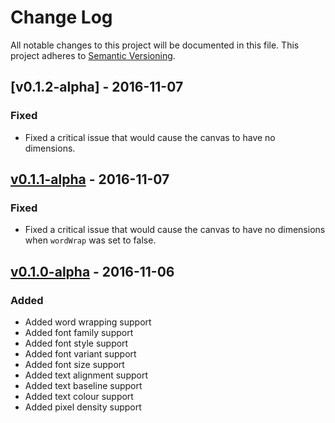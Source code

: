 # Change Log
All notable changes to this project will be documented in this file.
This project adheres to [Semantic Versioning](http://semver.org/).


## [v0.1.2-alpha] - 2016-11-07

### Fixed

- Fixed a critical issue that would cause the canvas to have no dimensions.


## [v0.1.1-alpha] - 2016-11-07

### Fixed

- Fixed a critical issue that would cause the canvas to have no dimensions when `wordWrap` was set to false.


## [v0.1.0-alpha] - 2016-11-06

### Added

- Added word wrapping support
- Added font family support
- Added font style support
- Added font variant support
- Added font size support
- Added text alignment support
- Added text baseline support
- Added text colour support
- Added pixel density support


[Latest]: https://github.com/MrSlide/TextCanvas/tree/master
[Unreleased]: https://github.com/MrSlide/TextCanvas/tree/develop
[v0.1.1-alpha]: https://github.com/MrSlide/TextCanvas/tree/v0.1.1-alpha
[v0.1.0-alpha]: https://github.com/MrSlide/TextCanvas/tree/v0.1.0-alpha
